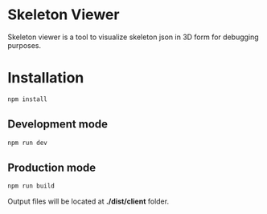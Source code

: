 # Skeleton Viewer

Skeleton viewer is a tool to visualize skeleton json in 3D form for debugging purposes.

# Installation

```bash
npm install
```
## Development mode

```bash
npm run dev
```

## Production mode
```bash
npm run build
```

Output files will be located at **./dist/client** folder.



